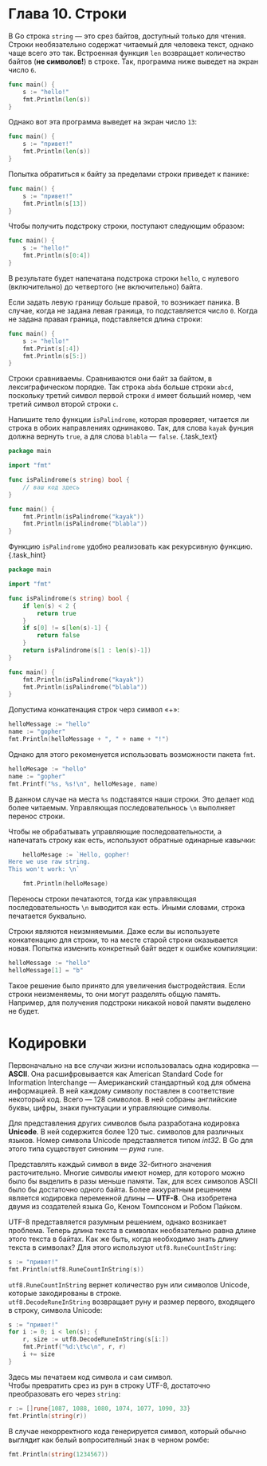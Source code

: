 # Глава 10. Строки

В Go строка `string` — это срез байтов, доступный только для чтения. Строки необязательно содержат читаемый для человека текст, однако чаще всего это так. Встроенная функция `len` возвращает количество байтов (**не символов!**) в строке. Так, программа ниже выведет на экран число `6`.

```go {.example_for_playground}
func main() {
	s := "hello!"
	fmt.Println(len(s))
}
```

Однако вот эта программа выведет на экран число `13`:

```go {.example_for_playground}
func main() {
	s := "привет!"
	fmt.Println(len(s))
}
```

Попытка обратиться к байту за пределами строки приведет к панике:

```go {.example_for_playground}
func main() {
	s := "привет!"
	fmt.Println(s[13])
}
```

Чтобы получить подстроку строки, поступают следующим образом:

```go {.example_for_playground}
func main() {
	s := "hello!"
	fmt.Println(s[0:4])
}
```

В результате будет напечатана подстрока строки `hello`, с нулевого (включительно) до четвертого (не включительно) байта.

Если задать левую границу больше правой, то возникает паника. В случае, когда не задана левая граница, то подставляется число `0`. Когда не задана правая граница, подставляется длина строки:

```go {.example_for_playground}
func main() {
	s := "hello!"
	fmt.Print(s[:4])
	fmt.Println(s[5:])
}
```

Строки сравниваемы. Сравниваются они байт за байтом, в лексиграфическом порядке. Так строка `abda` больше строки `abcd`, поскольку третий символ первой строки `d` имеет больший номер, чем третий символ второй строки `c`.

Напишите тело функции `isPalindrome`, которая проверяет, читается ли строка в обоих направлениях однинаково. Так, для слова `kayak` фунция должна вернуть `true`, а для слова `blabla` — `false`. {.task_text}

```go {.task_source #golang_chapter_0100_task_0010}
package main

import "fmt"

func isPalindrome(s string) bool {
	// ваш код здесь
}

func main() {
	fmt.Println(isPalindrome("kayak"))
	fmt.Println(isPalindrome("blabla"))
}
```

Функцию `isPalindrome` удобно реализовать как рекурсивную функцию. {.task_hint}

```go {.task_answer}
package main

import "fmt"

func isPalindrome(s string) bool {
	if len(s) < 2 {
		return true
	}
	if s[0] != s[len(s)-1] {
		return false
	}
	return isPalindrome(s[1 : len(s)-1])
}

func main() {
	fmt.Println(isPalindrome("kayak"))
	fmt.Println(isPalindrome("blabla"))
}
```

Допустима конкатенация строк черз символ «+»:

```go {.example_for_playground}
helloMessage := "hello"
name := "gopher"
fmt.Println(helloMessage + ", " + name + "!")
```

Однако для этого рекоменуется использовать возможности пакета `fmt`.

```go {.example_for_playground}
helloMesage := "hello"
name := "gopher"
fmt.Printf("%s, %s!\n", helloMesage, name)
```

В данном случае на места `%s` подставятся наши строки. Это делает код более читаемым.
Управляющая последовательнось `\n` выполняет перенос строки. 

Чтобы не обрабатывать управляющие последовательности, а напечатать строку как есть, используют обратные одинарные кавычки:

```go {.example_for_playground}
	helloMesage := `Hello, gopher!
Here we use raw string. 
This won't work: \n`

	fmt.Println(helloMesage)
```

Переносы строки печатаются, тогда как управляющая последовательность `\n` выводится как есть. Иными словами, строка печатается буквально. 

Строки являются неизмняемыми. Даже если вы используете конкатенацию для строки, то на месте старой строки оказывается новая. Попытка изменить конкретный байт ведет к ошибке компиляции:


```go {.example_for_playground}
helloMessage := "hello"
helloMessage[1] = "b"
```

Такое решение было принято для увеличения быстродействия. Если строки неизменяемы, то они могут разделять общую память. Например, для получения подстроки никакой новой памяти выделено не будет. 

# Кодировки
Первоначально на все случаи жизни использовалась одна кодировка — **ASCII**. Она расшифровывается как American Standard Code for Information Interchange — Американский стандартный код для обмена информацией. В ней каждому символу поставлен в соответствие некоторый код. Всего — 128 символов. В ней собраны английские буквы, цифры, знаки пунктуации и управляющие символы.  

Для представления других символов была разработана кодировка **Unicode**. В ней содержится более 120 тыс. символов для различных языков. Номер символа Unicode представляется типом *int32*. В Go для этого типа существует синоним — *руна* `rune`.

Представлять каждый символ в виде 32-битного значения расточительно. Многие символы имеют номер, для которого можно было бы выделить в разы меньше памяти. Так, для всех символов ASCII было бы достаточно одного байта. Более аккуратным решением является кодировка переменной длины — **UTF-8**. Она изобретена двумя из создателей языка Go, Кеном Томпсоном и Робом Пайком.

UTF-8 представляется разумным решением, однако возникает проблема. Теперь длина текста в символах необязательно равна длине этого текста в байтах. Как же быть, когда необходимо знать длину текста в символах? Для этого используют `utf8.RuneCountInString`:

```go {.example_for_playground}
s := "привет!"
fmt.Println(utf8.RuneCountInString(s))
```

`utf8.RuneCountInString` вернет количество рун или символов Unicode, которые закодированы в строке.     
`utf8.DecodeRuneInString` возвращает руну и размер первого, входящего в строку, символа Unicode:
```go {.example_for_playground}
s := "привет!"
for i := 0; i < len(s); {
	r, size := utf8.DecodeRuneInString(s[i:])
	fmt.Printf("%d:\t%c\n", r, r)
	i += size
}
```
Здесь мы печатаем код символа и сам символ.  
Чтобы превратить срез из рун в строку UTF-8, достаточно преобразовать его через `string`:

```go {.example_for_playground}
r := []rune{1087, 1088, 1080, 1074, 1077, 1090, 33}
fmt.Println(string(r))
```
В случае некорректного кода генерируется символ, который обычно выглядит как белый вопросителный знак в черном ромбе:

```go {.example_for_playground}
fmt.Println(string(1234567))
```
